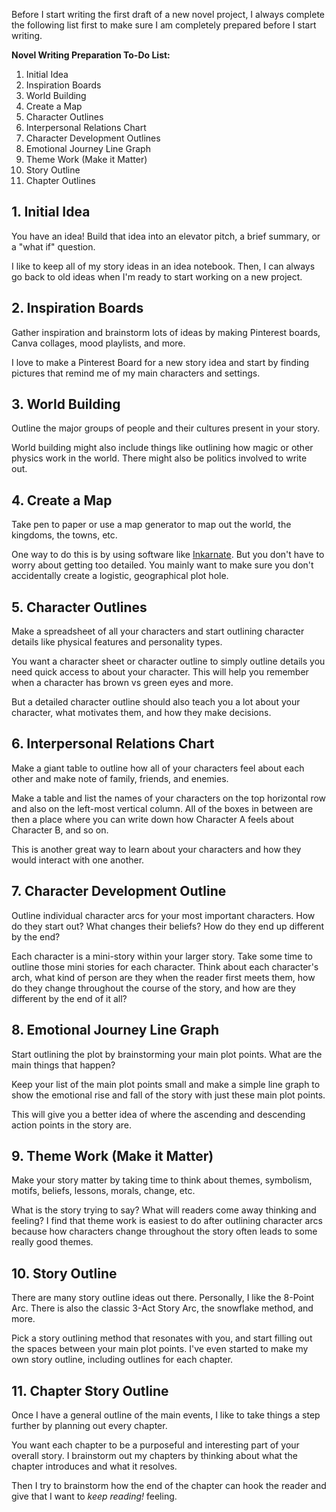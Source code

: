 Before I start writing the first draft of a new novel project, I always complete the following list first to make sure I am completely prepared before I start writing. 

**Novel Writing Preparation To-Do List:**
1. Initial Idea
2. Inspiration Boards
3. World Building
4. Create a Map
5. Character Outlines
6. Interpersonal Relations Chart
7. Character Development Outlines
8. Emotional Journey Line Graph
9. Theme Work (Make it Matter)
10. Story Outline
11. Chapter Outlines

## 1. Initial Idea
You have an idea! Build that idea into an elevator pitch, a brief summary, or a "what if" question. 

I like to keep all of my story ideas in an idea notebook. Then, I can always go back to old ideas when I'm ready to start working on a new project. 

## 2. Inspiration Boards
Gather inspiration and brainstorm lots of ideas by making Pinterest boards, Canva collages, mood playlists, and more. 

I love to make a Pinterest Board for a new story idea and start by finding pictures that remind me of my main characters and settings. 

## 3. World Building
Outline the major groups of people and their cultures present in your story.

World building might also include things like outlining how magic or other physics work in the world. There might also be politics involved to write out. 

## 4. Create a Map
Take pen to paper or use a map generator to map out the world, the kingdoms, the towns, etc. 

One way to do this is by using software like [Inkarnate](https://inkarnate.com/). But you don't have to worry about getting too detailed. You mainly want to make sure you don't accidentally create a logistic, geographical plot hole. 

## 5. Character Outlines
Make a spreadsheet of all your characters and start outlining character details like physical features and personality types. 

You want a character sheet or character outline to simply outline details you need quick access to about your character. This will help you remember when a character has brown vs green eyes and more. 

But a detailed character outline should also teach you a lot about your character, what motivates them, and how they make decisions. 

## 6. Interpersonal Relations Chart
Make a giant table to outline how all of your characters feel about each other and make note of family, friends, and enemies. 

Make a table and list the names of your characters on the top horizontal row and also on the left-most vertical column. All of the boxes in between are then a place where you can write down how Character A feels about Character B, and so on. 

This is another great way to learn about your characters and how they would interact with one another. 

## 7. Character Development Outline
Outline individual character arcs for your most important characters. How do they start out? What changes their beliefs? How do they end up different by the end? 

Each character is a mini-story within your larger story. Take some time to outline those mini stories for each character. Think about each character's arch, what kind of person are they when the reader first meets them, how do they change throughout the course of the story, and how are they different by the end of it all? 

## 8. Emotional Journey Line Graph
Start outlining the plot by brainstorming your main plot points. What are the main things that happen?

Keep your list of the main plot points small and make a simple line graph to show the emotional rise and fall of the story with just these main plot points.

This will give you a better idea of where the ascending and descending action points in the story are. 

## 9. Theme Work (Make it Matter)
Make your story matter by taking time to think about themes, symbolism, motifs, beliefs, lessons, morals, change, etc.

What is the story trying to say? What will readers come away thinking and feeling? I find that theme work is easiest to do after outlining character arcs because how characters change throughout the story often leads to some really good themes. 

## 10. Story Outline
There are many story outline ideas out there. Personally, I like the 8-Point Arc. There is also the classic 3-Act Story Arc, the snowflake method, and more. 

Pick a story outlining method that resonates with you, and start filling out the spaces between your main plot points. I've even started to make my own story outline, including outlines for each chapter. 

## 11. Chapter Story Outline
Once I have a general outline of the main events, I like to take things a step further by planning out every chapter. 

You want each chapter to be a purposeful and interesting part of your overall story. I brainstorm out my chapters by thinking about what the chapter introduces and what it resolves.

Then I try to brainstorm how the end of the chapter can hook the reader and give that I want to *keep reading!* feeling. 